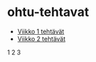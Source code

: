 # ohtu-tehtavat

- [Viikko 1 tehtävät](https://github.com/Shmuli02/ohtu-2021-viikko1)
- [Viikko 2 tehtävät](https://github.com/Shmuli02/ohtu-2021-viikko2)

1
2
3